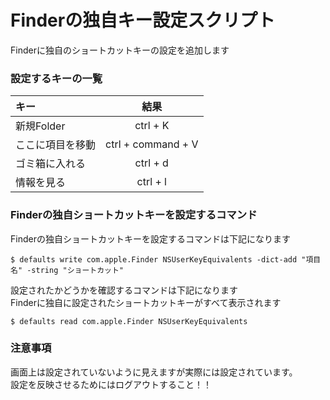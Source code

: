 # Finderの独自キー設定スクリプト

Finderに独自のショートカットキーの設定を追加します

### 設定するキーの一覧

| キー             |  結果                | 
|:-----------------|:--------------------:|
| 新規Folder       |  ctrl + K            |
| ここに項目を移動 |  ctrl + command + V  |
| ゴミ箱に入れる   |  ctrl + d            |
| 情報を見る       |  ctrl + l            |

### Finderの独自ショートカットキーを設定するコマンド

Finderの独自ショートカットキーを設定するコマンドは下記になります

```shell
$ defaults write com.apple.Finder NSUserKeyEquivalents -dict-add "項目名" -string "ショートカット"
```

設定されたかどうかを確認するコマンドは下記になります  
Finderに独自に設定されたショートカットキーがすべて表示されます

```
$ defaults read com.apple.Finder NSUserKeyEquivalents
```

### 注意事項

画面上は設定されていないように見えますが実際には設定されています。  
設定を反映させるためにはログアウトすること！！
